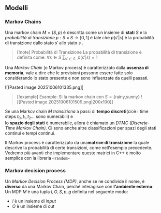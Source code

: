 ## Modelli
### Markov Chains
Una markov chain $M=(S,p)$ è descritta come un insieme di **stati** $S$ e la *probabilità di transizione* $p: S \times S \to [0,1]$ è tale che $p(s'|s)$ è la probabilità di transizione dallo stato $s'$ allo stato $s$ .
>[!note] Probabilità di Transizione
>La probabilità di transizione è definita come:
>$\forall s \in S$   $\sum_{s'\in S}\ \ p(s'|s)=1$

Una *Markov Chain* (o Markov process) è caratterizzato dalla **assenza di memoria**, vale a dire che le previsioni possono essere fatte solo considerando lo stato presente e non sono influenzate da quelli passati.

![[Pasted image 20251006101335.png]]

>[!example] Example: 
>Si la markov chain con $S=\{\text{rainy,sunny}\}$
>![[Pasted image 20251006101509.png|200x100]]

Se una Markov chain $M$ *transiziona* a passi di **tempo discreti**(cioè i time steps $t_{0},t_{1},t_{2}$... sono numerabili) e  
lo **spazio degli stati** è numerabile, allora è chiamato un *DTMC (Discrete-Time Markov Chain)*. Ci sono anche altre classificazioni per spazi degli stati continui e tempi continui.

Il Markov process è caratterizzato da una**matrice di transizione** la quale descrive la probabilità di certe transizioni, come nell'esempio precedente. Vedremo più avanti che implementare queste matrici in $\text{C++}$ è molto semplice con la libreria ```<random>``` 
### Markov decision process
Un *Markov Decision Process (MDP)*, anche se ne condivide il nome, è **diverso** da una Markov Chain, perché interagisce con **l'ambiente esterno**. Un MDP $M$ è una tupla $I,O,S,p,g$ definita nel seguente modo:
- $I$ è un insieme di *input*
- $O$ è un insieme di out
